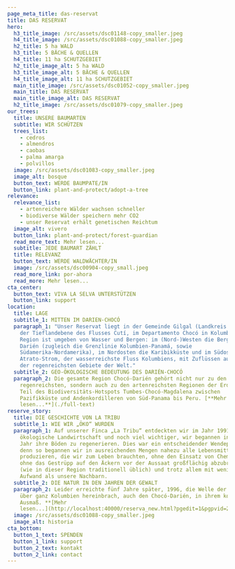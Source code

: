 ```yaml
---
page_meta_title: das-reservat
title: DAS RESERVAT
hero:
  h3_title_image: /src/assets/dsc01148-copy_smaller.jpeg
  h4_title_image: /src/assets/dsc01088-copy_smaller.jpeg
  h2_title: 5 ha WALD
  h3_title: 5 BÄCHE & QUELLEN
  h4_title: 11 ha SCHUTZGEBIET
  h2_title_image_alt: 5 ha WALD
  h3_title_image_alt: 5 BÄCHE & QUELLEN
  h4_title_image_alt: 11 ha SCHUTZGEBIET
  main_title_image: /src/assets/dsc01052-copy_smaller.jpeg
  main_title: DAS RESERVAT
  main_title_image_alt: DAS RESERVAT
  h2_title_image: /src/assets/dsc01079-copy_smaller.jpeg
our_trees:
  title: UNSERE BAUMARTEN
  subtitle: WIR SCHÜTZEN
  trees_list:
    - cedros
    - almendros
    - caobas
    - palma amarga
    - polvillos
  image: /src/assets/dsc01083-copy_smaller.jpeg
  image_alt: bosque
  button_text: WERDE BAUMPATE/IN
  button_link: plant-and-protect/adopt-a-tree
relevance:
  relevance_list:
    - artenreichere Wälder wachsen schneller
    - biodiverse Wälder speichern mehr CO2
    - unser Reservat erhält genetischen Reichtum
  image_alt: vivero
  button_link: plant-and-protect/forest-guardian
  read_more_text: Mehr lesen...
  subtitle: JEDE BAUMART ZÄHLT
  title: RELEVANZ
  button_text: WERDE WALDWÄCHTER/IN
  image: /src/assets/dsc00904-copy_small.jpeg
  read_more_link: por-ahora
  read_more: Mehr lesen...
cta_center:
  button_text: VIVA LA SELVA UNTERSTÜTZEN
  button_link: support
location:
  title: LAGE
  subtitle_1: MITTEN IM DARIEN-CHOCÓ
  paragraph_1: "Unser Reservat liegt in der Gemeinde Gilgal (Landkreis Unguía), in
    der Tieflandebene des Flusses Cutí, im Departamento Chocó in Kolumbien. Die
    Region ist umgeben von Wasser und Bergen: im (Nord-)Westen die Bergkette des
    Darién (zugleich die Grenzlinie Kolumbien-Panamá, sowie
    Südamerika-Nordamerika), im Nordosten die Karibikküste und im Südosten der
    Atrato-Strom, der wasserreichste Fluss Kolumbiens, mit Zuflüssen aus einigen
    der regenreichsten Gebiete der Welt."
  subtitle_2: GEO-ÖKOLOGISCHE BEDEUTUNG DES DARIÉN-CHOCÓ
  paragraph_2: Die gesamte Region Chocó-Darién gehört nicht nur zu den
    regenreichsten, sondern auch zu den artenreichsten Regionen der Erde und ist
    Teil des Biodiversitäts-Hotspots Tumbes-Chocó-Magdalena zwischen
    Pazifikküste und Andenkordilleren von Süd-Panama bis Peru. [**Mehr
    lesen...**](./full-text)
reserve_story:
  title: DIE GESCHICHTE VON LA TRIBU
  subtitle_1: WIE WIR „ÖKO“ WURDEN
  paragraph_1: Auf unserer Finca „La Tribu“ entdeckten wir im Jahr 1991 die
    ökologische Landwirtschaft und noch viel wichtiger, wir begannen in diesem
    Jahr ihre Böden zu regenerieren. Dies war ein entscheidender Wendepunkt,
    denn so begannen wir in ausreichenden Mengen nahezu alle Lebensmittel zu
    produzieren, die wir zum Leben brauchten, ohne den Einsatz von Chemikalien,
    ohne das Gestrüpp auf den Äckern vor der Aussaat großflächig abzubrennen
    (wie in dieser Region traditionell üblich) und trotz allem mit weniger
    Aufwand als unsere Nachbarn.
  subtitle_2: DIE NATUR IN DEN JAHREN DER GEWALT
  paragraph_2: Leider erreichte fünf Jahre später, 1996, die Welle der Gewalt, die
    über ganz Kolumbien hereinbrach, auch den Chocó-Darién, in ihrem kompletten
    Ausmaß. **[Mehr
    lesen...](http://localhost:40000/reserva_new.html?pgedit=1&pgpvid=2)**
  image: /src/assets/dsc01088-copy_smaller.jpeg
  image_alt: historia
cta_bottom:
  button_1_text: SPENDEN
  button_1_link: support
  button_2_text: kontakt
  button_2_link: contact
---
```

